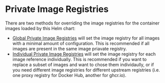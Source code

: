 # Private Image Registries

There are two methods for overriding the image registries for the container images loaded by this Helm chart:

* [Global Private Image Registries](./globally) will set the image registry for all images with a minimal amount of configuration. This is recommended if all images are present in the same image priavate registry.
* [Individual Private Image Registries](./individual) will set the image registry for each image reference individually. This is recommended if you want to replace a subset of images and want to chose them individaully, or if you need different image registries for different upstream registries (i.e. one proxy registry for Docker Hub, another for ghcr.io).

  
